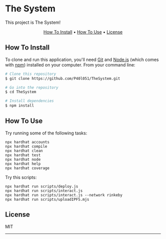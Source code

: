 # The System
This project is The System!

<p align="center">
  <a href="#how-to-install">How To Install</a> •
  <a href="#how-to-use">How To Use</a> •
  <a href="#license">License</a>
</p>

## How To Install

To clone and run this application, you'll need [Git](https://git-scm.com) and [Node.js](https://nodejs.org/en/download/) (which comes with [npm](http://npmjs.com)) installed on your computer. From your command line:

```bash
# Clone this repository
$ git clone https://github.com/P40l051/TheSystem.git

# Go into the repository
$ cd TheSystem

# Install dependencies
$ npm install

```

## How To Use

Try running some of the following tasks:
```shell
npx hardhat accounts
npx hardhat compile
npx hardhat clean
npx hardhat test
npx hardhat node
npx hardhat help
npx hardhat coverage
```
Try this scripts:
```shell
npx hardhat run scripts/deploy.js
npx hardhat run scripts/interact.js
npx hardhat run scripts/interact.js --network rinkeby
npx hardhat run scripts/uploadIPFS.mjs
```
## License

MIT

---